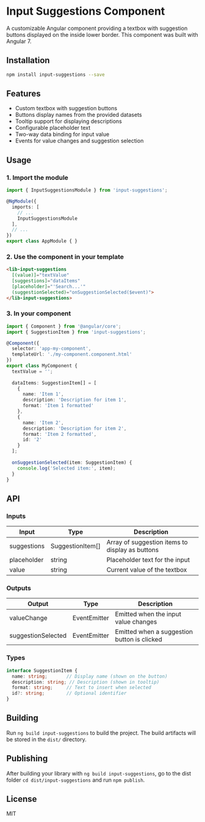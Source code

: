 # Input Suggestions Component

A customizable Angular component providing a textbox with suggestion buttons displayed on the inside lower border. This component was built with Angular 7.

## Installation

```bash
npm install input-suggestions --save
```

## Features

- Custom textbox with suggestion buttons
- Buttons display names from the provided datasets
- Tooltip support for displaying descriptions
- Configurable placeholder text
- Two-way data binding for input value
- Events for value changes and suggestion selection

## Usage

### 1. Import the module

```typescript
import { InputSuggestionsModule } from 'input-suggestions';

@NgModule({
  imports: [
    // ...
    InputSuggestionsModule
  ],
  // ...
})
export class AppModule { }
```

### 2. Use the component in your template

```html
<lib-input-suggestions
  [(value)]="textValue"
  [suggestions]="dataItems"
  [placeholder]="'Search...'"
  (suggestionSelected)="onSuggestionSelected($event)">
</lib-input-suggestions>
```

### 3. In your component

```typescript
import { Component } from '@angular/core';
import { SuggestionItem } from 'input-suggestions';

@Component({
  selector: 'app-my-component',
  templateUrl: './my-component.component.html'
})
export class MyComponent {
  textValue = '';
  
  dataItems: SuggestionItem[] = [
    {
      name: 'Item 1',
      description: 'Description for item 1',
      format: 'Item 1 formatted'
    },
    {
      name: 'Item 2',
      description: 'Description for item 2',
      format: 'Item 2 formatted',
      id: '2'
    }
  ];
  
  onSuggestionSelected(item: SuggestionItem) {
    console.log('Selected item:', item);
  }
}
```

## API

### Inputs

| Input | Type | Description |
|-------|------|-------------|
| suggestions | SuggestionItem[] | Array of suggestion items to display as buttons |
| placeholder | string | Placeholder text for the input |
| value | string | Current value of the textbox |

### Outputs

| Output | Type | Description |
|--------|------|-------------|
| valueChange | EventEmitter<string> | Emitted when the input value changes |
| suggestionSelected | EventEmitter<SuggestionItem> | Emitted when a suggestion button is clicked |

### Types

```typescript
interface SuggestionItem {
  name: string;       // Display name (shown on the button)
  description: string; // Description (shown in tooltip)
  format: string;     // Text to insert when selected
  id?: string;        // Optional identifier
}
```

## Building

Run `ng build input-suggestions` to build the project. The build artifacts will be stored in the `dist/` directory.

## Publishing

After building your library with `ng build input-suggestions`, go to the dist folder `cd dist/input-suggestions` and run `npm publish`.

## License

MIT
